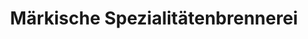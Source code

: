 ---
title: "Märkische Spezialitätenbrennerei"
url: /hagen/maerkische-spezialitaetenbrennerei/
shop: Spirituosen
---